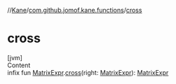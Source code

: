 //[Kane](../index.md)/[com.github.jomof.kane.functions](index.md)/[cross](cross.md)



# cross  
[jvm]  
Content  
infix fun [MatrixExpr](../com.github.jomof.kane.impl/-matrix-expr/index.md).[cross](cross.md)(right: [MatrixExpr](../com.github.jomof.kane.impl/-matrix-expr/index.md)): [MatrixExpr](../com.github.jomof.kane.impl/-matrix-expr/index.md)  



